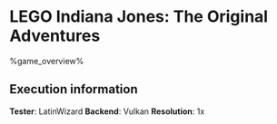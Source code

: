 # LEGO Indiana Jones: The Original Adventures 

%game_overview%

## Execution information

**Tester**: LatinWizard
**Backend**: Vulkan
**Resolution**: 1x